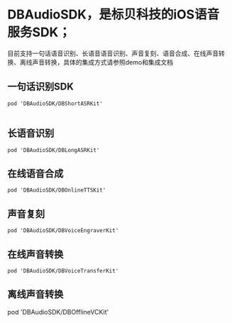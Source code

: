 # DBAudioSDK，是标贝科技的iOS语音服务SDK；
目前支持一句话语音识别、长语音语音识别、声音复刻、语音合成、在线声音转换、离线声音转换，具体的集成方式请参照demo和集成文档

 ## 一句话识别SDK


```
pod 'DBAudioSDK/DBShortASRKit'


```
## 长语音识别
```
pod 'DBAudioSDK/DBLongASRKit' 

```

## 在线语音合成  

```
pod 'DBAudioSDK/DBOnlineTTSKit' 

```

## 声音复刻  

```
pod 'DBAudioSDK/DBVoiceEngraverKit' 

```

## 在线声音转换 

```
pod 'DBAudioSDK/DBVoiceTransferKit' 

```

## 离线声音转换

pod 'DBAudioSDK/DBOfflineVCKit' 

